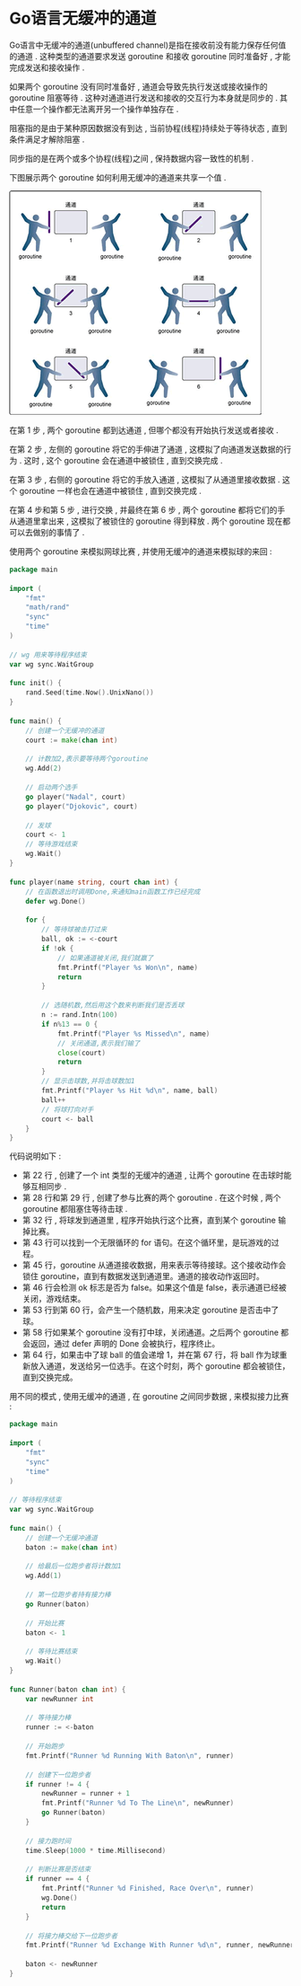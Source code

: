 # Go语言无缓冲的通道

Go语言中无缓冲的通道\(unbuffered channel\)是指在接收前没有能力保存任何值的通道 . 这种类型的通道要求发送 goroutine 和接收 goroutine 同时准备好 , 才能完成发送和接收操作 .

如果两个 goroutine 没有同时准备好 , 通道会导致先执行发送或接收操作的 goroutine 阻塞等待 . 这种对通道进行发送和接收的交互行为本身就是同步的 . 其中任意一个操作都无法离开另一个操作单独存在 .

阻塞指的是由于某种原因数据没有到达 , 当前协程\(线程\)持续处于等待状态 , 直到条件满足才解除阻塞 .

同步指的是在两个或多个协程\(线程\)之间 , 保持数据内容一致性的机制 .

下图展示两个 goroutine 如何利用无缓冲的通道来共享一个值 .

![](/assets/wuhuanchong.png)

在第 1 步 , 两个 goroutine 都到达通道 , 但哪个都没有开始执行发送或者接收 .

在第 2 步 , 左侧的 goroutine 将它的手伸进了通道 , 这模拟了向通道发送数据的行为 . 这时 , 这个 goroutine 会在通道中被锁住 , 直到交换完成 .

在第 3 步 , 右侧的 goroutine 将它的手放入通道 , 这模拟了从通道里接收数据 . 这个 goroutine 一样也会在通道中被锁住 , 直到交换完成 .

在第 4 步和第 5 步 , 进行交换 , 并最终在第 6 步 , 两个 goroutine 都将它们的手从通道里拿出来 , 这模拟了被锁住的 goroutine 得到释放 . 两个 goroutine 现在都可以去做别的事情了 .

使用两个 goroutine 来模拟网球比赛 , 并使用无缓冲的通道来模拟球的来回 :

```go
package main

import (
    "fmt"
    "math/rand"
    "sync"
    "time"
)

// wg 用来等待程序结束
var wg sync.WaitGroup

func init() {
    rand.Seed(time.Now().UnixNano())
}

func main() {
    // 创建一个无缓冲的通道
    court := make(chan int)

    // 计数加2,表示要等待两个goroutine
    wg.Add(2)

    // 启动两个选手
    go player("Nadal", court)
    go player("Djokovic", court)

    // 发球
    court <- 1
    // 等待游戏结束
    wg.Wait()
}

func player(name string, court chan int) {
    // 在函数退出时调用Done,来通知main函数工作已经完成
    defer wg.Done()

    for {
        // 等待球被击打过来
        ball, ok := <-court
        if !ok {
            // 如果通道被关闭,我们就赢了
            fmt.Printf("Player %s Won\n", name)
            return
        }

        // 选随机数,然后用这个数来判断我们是否丢球
        n := rand.Intn(100)
        if n%13 == 0 {
            fmt.Printf("Player %s Missed\n", name)
            // 关闭通道,表示我们输了
            close(court)
            return
        }
        // 显示击球数,并将击球数加1
        fmt.Printf("Player %s Hit %d\n", name, ball)
        ball++
        // 将球打向对手
        court <- ball
    }
}
```

代码说明如下 : 

* 第 22 行 , 创建了一个 int 类型的无缓冲的通道 , 让两个 goroutine 在击球时能够互相同步 . 
* 第 28 行和第 29 行 , 创建了参与比赛的两个 goroutine . 在这个时候 , 两个 goroutine 都阻塞住等待击球 . 
* 第 32 行 , 将球发到通道里 , 程序开始执行这个比赛，直到某个 goroutine 输掉比赛。
* 第 43 行可以找到一个无限循环的 for 语句。在这个循环里，是玩游戏的过程。
* 第 45 行，goroutine 从通道接收数据，用来表示等待接球。这个接收动作会锁住 goroutine，直到有数据发送到通道里。通道的接收动作返回时。
* 第 46 行会检测 ok 标志是否为 false。如果这个值是 false，表示通道已经被关闭，游戏结束。
* 第 53 行到第 60 行，会产生一个随机数，用来决定 goroutine 是否击中了球。
* 第 58 行如果某个 goroutine 没有打中球，关闭通道。之后两个 goroutine 都会返回，通过 defer 声明的 Done 会被执行，程序终止。
* 第 64 行，如果击中了球 ball 的值会递增 1，并在第 67 行，将 ball 作为球重新放入通道，发送给另一位选手。在这个时刻，两个 goroutine 都会被锁住，直到交换完成。

用不同的模式 , 使用无缓冲的通道 , 在 goroutine 之间同步数据 , 来模拟接力比赛 :

```go
package main

import (
    "fmt"
    "sync"
    "time"
)

// 等待程序结束
var wg sync.WaitGroup

func main() {
    // 创建一个无缓冲通道
    baton := make(chan int)

    // 给最后一位跑步者将计数加1
    wg.Add(1)

    // 第一位跑步者持有接力棒
    go Runner(baton)

    // 开始比赛
    baton <- 1

    // 等待比赛结束
    wg.Wait()
}

func Runner(baton chan int) {
    var newRunner int

    // 等待接力棒
    runner := <-baton

    // 开始跑步
    fmt.Printf("Runner %d Running With Baton\n", runner)

    // 创建下一位跑步者
    if runner != 4 {
        newRunner = runner + 1
        fmt.Printf("Runner %d To The Line\n", newRunner)
        go Runner(baton)
    }

    // 接力跑时间
    time.Sleep(1000 * time.Millisecond)

    // 判断比赛是否结束
    if runner == 4 {
        fmt.Printf("Runner %d Finished, Race Over\n", runner)
        wg.Done()
        return
    }

    // 将接力棒交给下一位跑步者
    fmt.Printf("Runner %d Exchange With Runner %d\n", runner, newRunner)

    baton <- newRunner
}
```



